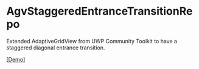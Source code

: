 # AgvStaggeredEntranceTransitionRepo
Extended AdaptiveGridView from UWP Community Toolkit to have a staggered diagonal entrance transition.

   [[Demo]](https://video.twimg.com/tweet_video/C31B4SjUYAAFKh-.mp4)
